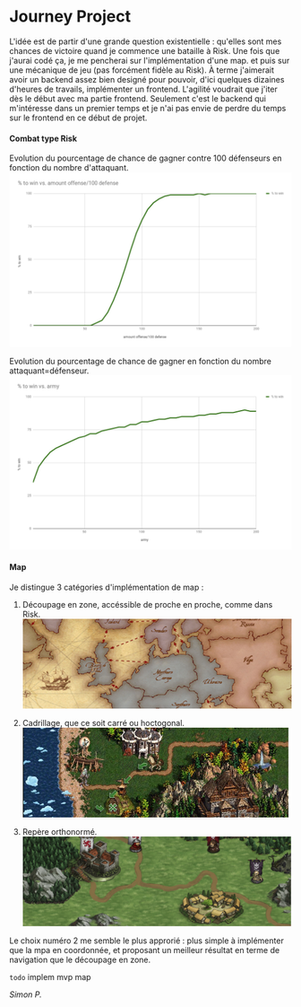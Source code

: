 # Journey Project

L'idée est de partir d'une grande question existentielle : qu'elles sont mes chances de victoire quand je commence une bataille à Risk.
Une fois que j'aurai codé ça, je me pencherai sur l'implémentation d'une map. et puis sur une mécanique de jeu (pas forcément fidèle au Risk). À terme j'aimerait avoir un backend assez bien designé pour pouvoir, d'ici quelques dizaines d'heures de travails, implémenter un frontend.
L'agilité voudrait que j'iter dès le début avec ma partie frontend. Seulement c'est le backend qui m'intéresse dans un premier temps et je n'ai pas envie de perdre du temps sur le frontend en ce début de projet.

#### Combat type Risk

Evolution du pourcentage de chance de gagner contre 100 défenseurs en fonction du nombre d'attaquant.
![N|Solid](https://raw.githubusercontent.com/haagor/Journey_Project/master/img/offensevs100.png)

Evolution du pourcentage de chance de gagner en fonction du nombre attaquant=défenseur.
![N|Solid](https://raw.githubusercontent.com/haagor/Journey_Project/master/img/armytoarmy.png)

#### Map

Je distingue 3 catégories d'implémentation de map :

1. Découpage en zone, accéssible de proche en proche, comme dans Risk.
![N|Solid](https://raw.githubusercontent.com/haagor/Journey_Project/master/img/Risk.png)

2. Cadrillage, que ce soit carré ou hoctogonal.
![N|Solid](https://raw.githubusercontent.com/haagor/Journey_Project/master/img/HMM.png)

3. Repère orthonormé.
![N|Solid](https://raw.githubusercontent.com/haagor/Journey_Project/master/img/BB.png)
  
Le choix numéro 2 me semble le plus approrié : plus simple à implémenter que la mpa en coordonnée, et proposant un meilleur résultat en terme de navigation que le découpage en zone.



`todo` implem mvp map

*Simon P.*